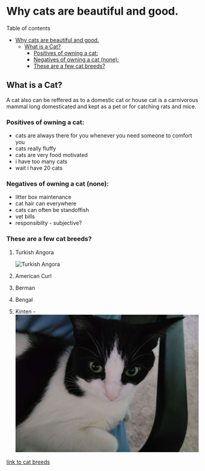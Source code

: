 # Why cats are beautiful and good.

Table of contents

- [Why cats are beautiful and good.](#why-cats-are-beautiful-and-good)
  - [What is a Cat?](#what-is-a-cat)
    - [Positives of owning a cat:](#positives-of-owning-a-cat)
    - [Negatives of owning a cat (none):](#negatives-of-owning-a-cat-none)
    - [These are a few cat breeds?](#these-are-a-few-cat-breeds)

## What is a Cat?

A cat also can be reffered as to a domestic cat or house cat is a carnivorous mammal long domesticated and kept as a pet or for catching rats and mice.

### Positives of owning a cat:

- cats are always there for you whenever you need someone to comfort you
- cats really fluffy
- cats are very food motivated
- i have too many cats
- wait i have 20 cats

### Negatives of owning a cat (none):

- litter box maintenance
- cat hair can everywhere
- cats can often be standoffish
- vet bills
- responsibilty - subjective?

### These are a few cat breeds?

1. Turkish Angora

   ![Turkish Angora](https://e7.pngegg.com/pngimages/931/994/png-clipart-yellow-eyed-white-cat-turkish-angora-ragdoll-turkish-van-kitten-white-kitten-animals-cat-like-mammal-thumbnail.png)

2. American Curl
3. Berman
4. Bengal
5. Kinten - ![Carolina's cat](pictures-to-add/cat1.jpg)

[link to cat breeds](https://basepaws.com/cat-breeds)
